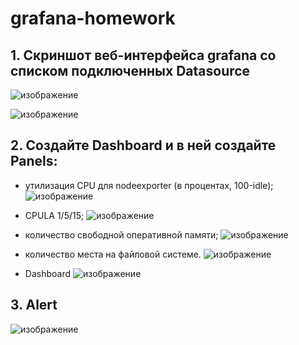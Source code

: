 # grafana-homework
## 1. Скриншот веб-интерфейса grafana со списком подключенных Datasource
![изображение](https://github.com/user-attachments/assets/bbf2628f-b63d-48ae-92aa-f05cb9162b6c)


![изображение](https://github.com/user-attachments/assets/00058ba0-bfab-40db-8696-e5d129723981)

## 2. Создайте Dashboard и в ней создайте Panels:

- утилизация CPU для nodeexporter (в процентах, 100-idle);
  ![изображение](https://github.com/user-attachments/assets/bcf834cc-c0bd-4735-a1b2-d5f5aea38707)

- CPULA 1/5/15;
  ![изображение](https://github.com/user-attachments/assets/b119207c-7a0f-40ef-938b-58562576a9d9)

- количество свободной оперативной памяти;
  ![изображение](https://github.com/user-attachments/assets/4db66fe4-d026-41b5-9d75-c917c75fe4bf)

  
- количество места на файловой системе.
![изображение](https://github.com/user-attachments/assets/6c9c2c3c-4fe1-4922-8237-52fe028b98d9)

- Dashboard
  ![изображение](https://github.com/user-attachments/assets/74777e73-19d4-45f4-980e-f4ba08ff1284)

## 3. Alert

![изображение](https://github.com/user-attachments/assets/05b18d84-84e0-41ae-86d9-ae9ec287d6ac)


  
